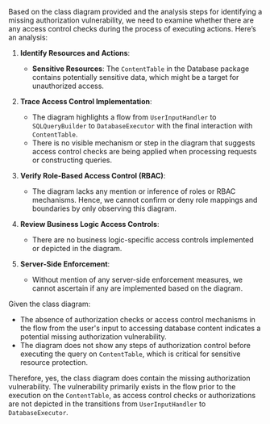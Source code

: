 Based on the class diagram provided and the analysis steps for identifying a missing authorization vulnerability, we need to examine whether there are any access control checks during the process of executing actions. Here’s an analysis:

1. **Identify Resources and Actions**: 
   - **Sensitive Resources**: The `ContentTable` in the Database package contains potentially sensitive data, which might be a target for unauthorized access.

2. **Trace Access Control Implementation**:
   - The diagram highlights a flow from `UserInputHandler` to `SQLQueryBuilder` to `DatabaseExecutor` with the final interaction with `ContentTable`.
   - There is no visible mechanism or step in the diagram that suggests access control checks are being applied when processing requests or constructing queries.

3. **Verify Role-Based Access Control (RBAC)**:
   - The diagram lacks any mention or inference of roles or RBAC mechanisms. Hence, we cannot confirm or deny role mappings and boundaries by only observing this diagram.

4. **Review Business Logic Access Controls**:
   - There are no business logic-specific access controls implemented or depicted in the diagram.

5. **Server-Side Enforcement**:
   - Without mention of any server-side enforcement measures, we cannot ascertain if any are implemented based on the diagram.

Given the class diagram:
- The absence of authorization checks or access control mechanisms in the flow from the user's input to accessing database content indicates a potential missing authorization vulnerability.
- The diagram does not show any steps of authorization control before executing the query on `ContentTable`, which is critical for sensitive resource protection.

Therefore, yes, the class diagram does contain the missing authorization vulnerability. The vulnerability primarily exists in the flow prior to the execution on the `ContentTable`, as access control checks or authorizations are not depicted in the transitions from `UserInputHandler` to `DatabaseExecutor`.